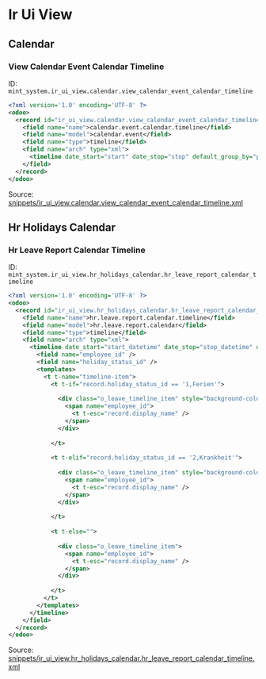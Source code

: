 # Ir Ui View
## Calendar  
### View Calendar Event Calendar Timeline  
ID: `mint_system.ir_ui_view.calendar.view_calendar_event_calendar_timeline`  
```xml
<?xml version='1.0' encoding='UTF-8' ?>
<odoo>
  <record id="ir_ui_view.calendar.view_calendar_event_calendar_timeline" model="ir.ui.view">
    <field name="name">calendar.event.calendar.timeline</field>
    <field name="model">calendar.event</field>
    <field name="type">timeline</field>
    <field name="arch" type="xml">
      <timeline date_start="start" date_stop="stop" default_group_by="partner_id" event_open_popup="true" />
    </field>
  </record>
</odoo>

```
Source: [snippets/ir_ui_view.calendar.view_calendar_event_calendar_timeline.xml](https://github.com/Mint-System/Odoo-Build/tree/14.0/snippets/ir_ui_view.calendar.view_calendar_event_calendar_timeline.xml)

## Hr Holidays Calendar  
### Hr Leave Report Calendar Timeline  
ID: `mint_system.ir_ui_view.hr_holidays_calendar.hr_leave_report_calendar_timeline`  
```xml
<?xml version='1.0' encoding='UTF-8' ?>
<odoo>
  <record id="ir_ui_view.hr_holidays_calendar.hr_leave_report_calendar_timeline" model="ir.ui.view">
    <field name="name">hr.leave.report.calendar.timeline</field>
    <field name="model">hr.leave.report.calendar</field>
    <field name="type">timeline</field>
    <field name="arch" type="xml">
      <timeline date_start="start_datetime" date_stop="stop_datetime" default_group_by="employee_id" event_open_popup="true">
        <field name="employee_id" />
        <field name="holiday_status_id" />
        <templates>
          <t t-name="timeline-item">
            <t t-if="record.holiday_status_id == '1,Ferien'">
      
              <div class="o_leave_timeline_item" style="background-color: #f9ec6d;">
                <span name="employee_id">
                  <t t-esc="record.display_name" />
                </span>
              </div>
      
            </t>
      
            <t t-elif="record.holiday_status_id == '2,Krankheit'">
      
              <div class="o_leave_timeline_item" style="background-color: #ff9ad7;">
                <span name="employee_id">
                  <t t-esc="record.display_name" />
                </span>
              </div>
      
            </t>
      
            <t t-else="">
      
              <div class="o_leave_timeline_item">
                <span name="employee_id">
                  <t t-esc="record.display_name" />
                </span>
              </div>
      
            </t>
          </t>
        </templates>
      </timeline>
    </field>
  </record>
</odoo>

```
Source: [snippets/ir_ui_view.hr_holidays_calendar.hr_leave_report_calendar_timeline.xml](https://github.com/Mint-System/Odoo-Build/tree/14.0/snippets/ir_ui_view.hr_holidays_calendar.hr_leave_report_calendar_timeline.xml)

